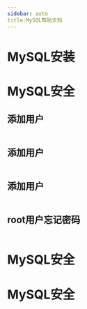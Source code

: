 ```yaml
---
sidebar: auto
title:MySQL帮助文档
---
```






# MySQL安装



# MySQL安全

## 添加用户

```sql

```


## 添加用户

```sql

```


## 添加用户

```sql

```


## root用户忘记密码

```sql

```




# MySQL安全


# MySQL安全



